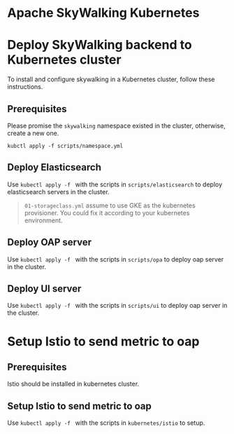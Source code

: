 Apache SkyWalking Kubernetes
==========

# Deploy SkyWalking backend to Kubernetes cluster

To install and configure skywalking in a Kubernetes cluster, follow these instructions.

## Prerequisites

Please promise the `skywalking` namespace existed in the cluster, otherwise, create a new one.

`kubctl apply -f scripts/namespace.yml`

## Deploy Elasticsearch

Use `kubectl apply -f ` with the scripts in `scripts/elasticsearch` to deploy elasticsearch servers
in the cluster.

> `01-storageclass.yml` assume to use GKE as the kubernetes provisioner. You could fix it according
to your kubernetes environment.

## Deploy OAP server 

Use `kubectl apply -f ` with the scripts in `scripts/opa` to deploy oap server
in the cluster.

## Deploy UI server 

Use `kubectl apply -f ` with the scripts in `scripts/ui` to deploy oap server
in the cluster.

# Setup Istio to send metric to oap

## Prerequisites

Istio should be installed in kubernetes cluster.

## Setup Istio to send metric to oap

Use `kubectl apply -f ` with the scripts in `kubernetes/istio` to setup.
